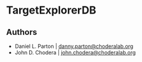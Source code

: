 TargetExplorerDB
================

Authors
-------

* Daniel L. Parton | danny.parton@choderalab.org
* John D. Chodera | john.chodera@choderalab.org

